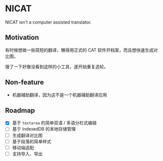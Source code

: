 # NICAT

NICAT isn't a computer assisted translator.

## Motivation

有时候想做一些简短的翻译，懒得用正式的 CAT 软件开档案，而且想快速生成对比图。

搜了一下好像没看到这样的小工具，遂开始重复造轮。

## Non-feature

- 机器辅助翻译，因为这不是一个机器辅助翻译应用

## Roadmap

- [x] 基于 `textarea` 的简单双语 / 多语分栏式编辑
- [ ] 基于 IndexedDB 的本地存储管理
- [ ] 生成翻译对比图
- [ ] 基于段落的简单样式
- [ ] 移动端适配
- [ ] 支持导入、导出
